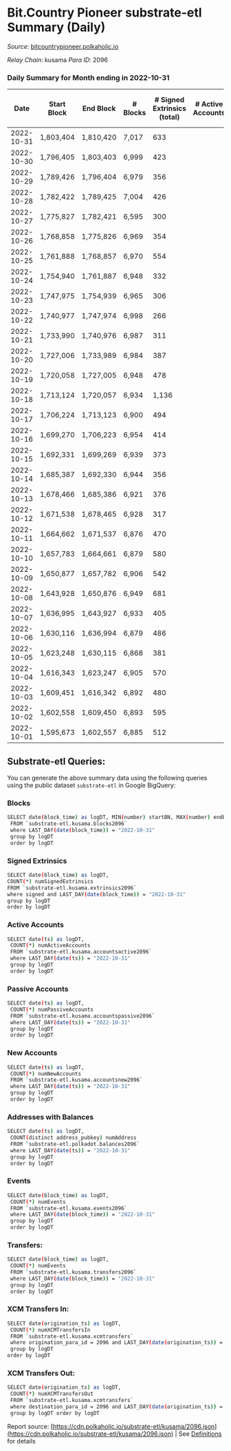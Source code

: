 # Bit.Country Pioneer substrate-etl Summary (Daily)

_Source_: [bitcountrypioneer.polkaholic.io](https://bitcountrypioneer.polkaholic.io)

*Relay Chain*: kusama
*Para ID*: 2096



### Daily Summary for Month ending in 2022-10-31


| Date | Start Block | End Block | # Blocks | # Signed Extrinsics (total) | # Active Accounts | # Passive | # New | # Addresses with Balances | # Events | # Transfers | # XCM Transfers In | # XCM Transfers Out | Issues | 
| ---- | ----------- | --------- | -------- | --------------------------- | ----------------- | --------- | ----- | ------------------------- | -------- | ----------- | ------------------ | ------------------- | ------ |
| 2022-10-31 | 1,803,404 | 1,810,420 | 7,017 | 633 |  |  |  | 23,314 | 25,991 | 6,577 ($32,972.64) | 1 ($0.12) | 1 ($0.19) |  |
| 2022-10-30 | 1,796,405 | 1,803,403 | 6,999 | 423 |  |  |  |  | 23,616 | 6,137 ($20,980.35) |   |   |  |
| 2022-10-29 | 1,789,426 | 1,796,404 | 6,979 | 356 |  |  |  |  | 23,157 | 6,259 ($188,649.49) |   |   |  |
| 2022-10-28 | 1,782,422 | 1,789,425 | 7,004 | 426 |  |  |  |  | 23,970 | 6,267 ($36,794.53) |   |   |  |
| 2022-10-27 | 1,775,827 | 1,782,421 | 6,595 | 300 |  |  |  |  | 21,702 | 5,529 ($252,854.08) |   |   |  |
| 2022-10-26 | 1,768,858 | 1,775,826 | 6,969 | 354 |  |  |  |  | 23,402 | 6,066 ($1,143,706.63) | 1 ($0.04) | 1 ($0.08) |  |
| 2022-10-25 | 1,761,888 | 1,768,857 | 6,970 | 554 |  |  |  |  | 25,145 | 6,622 ($3,507,301.11) |   |   |  |
| 2022-10-24 | 1,754,940 | 1,761,887 | 6,948 | 332 |  |  |  |  | 22,883 | 5,944 ($40,300.08) |   |   |  |
| 2022-10-23 | 1,747,975 | 1,754,939 | 6,965 | 306 |  |  |  |  | 22,145 | 5,586 ($56,609.62) |   |   |  |
| 2022-10-22 | 1,740,977 | 1,747,974 | 6,998 | 266 |  |  |  |  | 21,906 | 5,609 ($81,683.09) | 1 ($1.94) | 1 ($0.15) |  |
| 2022-10-21 | 1,733,990 | 1,740,976 | 6,987 | 311 |  |  |  |  | 22,474 | 5,663 ($1,221,513.31) |   |   |  |
| 2022-10-20 | 1,727,006 | 1,733,989 | 6,984 | 387 |  |  |  |  | 23,750 | 6,379 ($15,791.66) |   |   |  |
| 2022-10-19 | 1,720,058 | 1,727,005 | 6,948 | 478 |  |  |  |  | 24,720 | 6,483 ($1,892,567.70) |   |   |  |
| 2022-10-18 | 1,713,124 | 1,720,057 | 6,934 | 1,136 |  |  |  |  | 30,585 | 7,097 ($128,618.38) |   |   |  |
| 2022-10-17 | 1,706,224 | 1,713,123 | 6,900 | 494 |  |  |  | 23,053 | 24,889 | 6,846 ($53,976.12) |   |   |  |
| 2022-10-16 | 1,699,270 | 1,706,223 | 6,954 | 414 |  |  |  |  | 23,858 | 6,331 ($16,471.65) |   |   |  |
| 2022-10-15 | 1,692,331 | 1,699,269 | 6,939 | 373 |  |  |  | 23,002 | 23,487 | 6,192 ($8,076.39) |   |   |  |
| 2022-10-14 | 1,685,387 | 1,692,330 | 6,944 | 356 |  |  |  | 22,996 | 23,487 | 6,464 ($13,906.92) |   |   |  |
| 2022-10-13 | 1,678,466 | 1,685,386 | 6,921 | 376 |  |  |  | 22,986 | 23,147 | 6,229 ($49,119.87) |   |   |  |
| 2022-10-12 | 1,671,538 | 1,678,465 | 6,928 | 317 |  |  |  | 22,977 | 22,393 | 5,908 ($30,305.79) | 2 ($0.89) | 1 ($0.16) |  |
| 2022-10-11 | 1,664,662 | 1,671,537 | 6,876 | 470 |  |  |  | 22,940 | 23,849 | 6,656 ($110,293.96) |   |   |  |
| 2022-10-10 | 1,657,783 | 1,664,661 | 6,879 | 580 |  |  |  | 22,927 | 24,647 | 6,620 ($357,999.89) |   |   |  |
| 2022-10-09 | 1,650,877 | 1,657,782 | 6,906 | 542 |  |  |  | 22,900 | 24,406 | 6,571 ($76,727.29) |   |   |  |
| 2022-10-08 | 1,643,928 | 1,650,876 | 6,949 | 681 |  |  |  | 22,869 | 25,027 | 6,545 ($69,184.02) |   |   |  |
| 2022-10-07 | 1,636,995 | 1,643,927 | 6,933 | 405 |  |  |  | 22,859 | 23,452 | 6,443 ($62,845.42) | 1 ($0.50) |   |  |
| 2022-10-06 | 1,630,116 | 1,636,994 | 6,879 | 486 |  |  |  | 22,842 | 24,040 | 6,531 ($46,624.06) | 1 ($0.41) |   |  |
| 2022-10-05 | 1,623,248 | 1,630,115 | 6,868 | 381 |  |  |  | 22,822 | 22,987 | 6,107 ($71,055.68) |   |   |  |
| 2022-10-04 | 1,616,343 | 1,623,247 | 6,905 | 570 |  |  |  | 22,787 | 25,105 | 6,616 ($60,884.05) |   |   |  |
| 2022-10-03 | 1,609,451 | 1,616,342 | 6,892 | 480 |  |  |  |  | 23,787 | 6,526 ($250,957.77) |   |   |  |
| 2022-10-02 | 1,602,558 | 1,609,450 | 6,893 | 595 |  |  |  |  | 25,054 | 6,893 ($1,059,776.37) |   |   |  |
| 2022-10-01 | 1,595,673 | 1,602,557 | 6,885 | 512 |  |  |  |  | 24,173 | 6,609 ($61,428.84) |   |   |  |

## Substrate-etl Queries:
You can generate the above summary data using the following queries using the public dataset `substrate-etl` in Google BigQuery:

### Blocks
```bash
SELECT date(block_time) as logDT, MIN(number) startBN, MAX(number) endBN, COUNT(*) numBlocks 
 FROM `substrate-etl.kusama.blocks2096`  
 where LAST_DAY(date(block_time)) = "2022-10-31" 
 group by logDT 
 order by logDT
```

### Signed Extrinsics
```bash
SELECT date(block_time) as logDT, 
COUNT(*) numSignedExtrinsics 
FROM `substrate-etl.kusama.extrinsics2096`  
where signed and LAST_DAY(date(block_time)) = "2022-10-31" 
group by logDT 
order by logDT
```

### Active Accounts
```bash
SELECT date(ts) as logDT, 
 COUNT(*) numActiveAccounts 
 FROM `substrate-etl.kusama.accountsactive2096` 
 where LAST_DAY(date(ts)) = "2022-10-31" 
 group by logDT 
 order by logDT
```

### Passive Accounts
```bash
SELECT date(ts) as logDT, 
 COUNT(*) numPassiveAccounts 
 FROM `substrate-etl.kusama.accountspassive2096` 
 where LAST_DAY(date(ts)) = "2022-10-31" 
 group by logDT 
 order by logDT
```

### New Accounts
```bash
SELECT date(ts) as logDT, 
 COUNT(*) numNewAccounts 
 FROM `substrate-etl.kusama.accountsnew2096` 
 where LAST_DAY(date(ts)) = "2022-10-31" 
 group by logDT
 order by logDT
```

### Addresses with Balances
```bash
SELECT date(ts) as logDT,
 COUNT(distinct address_pubkey) numAddress 
 FROM `substrate-etl.polkadot.balances2096` 
 where LAST_DAY(date(ts)) = "2022-10-31" 
 group by logDT 
 order by logDT
```

### Events
```bash
SELECT date(block_time) as logDT, 
 COUNT(*) numEvents 
 FROM `substrate-etl.kusama.events2096` 
 where LAST_DAY(date(block_time)) = "2022-10-31" 
 group by logDT 
 order by logDT
```

### Transfers:
```bash
SELECT date(block_time) as logDT, 
 COUNT(*) numEvents 
 FROM `substrate-etl.kusama.transfers2096` 
 where LAST_DAY(date(block_time)) = "2022-10-31" 
 group by logDT 
 order by logDT
```

### XCM Transfers In:
```bash
SELECT date(origination_ts) as logDT, 
 COUNT(*) numXCMTransfersIn 
 FROM `substrate-etl.kusama.xcmtransfers` 
 where origination_para_id = 2096 and LAST_DAY(date(origination_ts)) = "2022-10-31" 
 group by logDT 
order by logDT
```

### XCM Transfers Out:
```bash
SELECT date(origination_ts) as logDT, 
 COUNT(*) numXCMTransfersOut 
 FROM `substrate-etl.kusama.xcmtransfers` 
 where destination_para_id = 2096 and LAST_DAY(date(origination_ts)) = "2022-10-31" 
 group by logDT order by logDT
```


Report source: [https://cdn.polkaholic.io/substrate-etl/kusama/2096.json](https://cdn.polkaholic.io/substrate-etl/kusama/2096.json) | See [Definitions](/DEFINITIONS.md) for details
